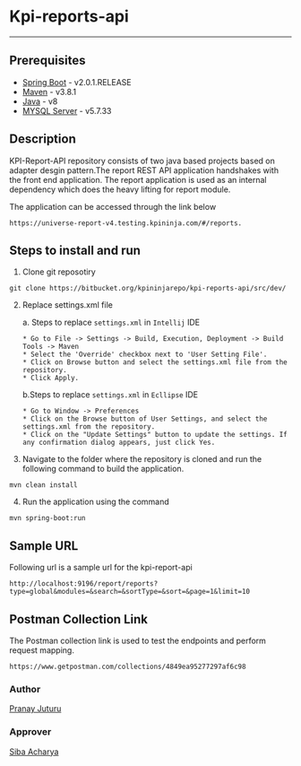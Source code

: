 # Kpi-reports-api
***
## Prerequisites
* [Spring Boot](https://spring.io/) - v2.0.1.RELEASE
* [Maven](https://maven.apache.org/download.cgi) - v3.8.1
* [Java](https://www.oracle.com/java/technologies/downloads/) - v8
* [MYSQL Server](https://www.mysql.com/downloads/) - v5.7.33

## Description

KPI-Report-API repository consists of two java based projects based on adapter desgin pattern.The report REST API application handshakes with the front end application. 
The report application is used as an internal dependency which does the heavy lifting for report module.

The application can be accessed through the link below
````
https://universe-report-v4.testing.kpininja.com/#/reports.
````

## Steps to install and run
1. Clone git reposotiry
````
git clone https://bitbucket.org/kpininjarepo/kpi-reports-api/src/dev/
````
2. Replace settings.xml file

   a. Steps to replace `settings.xml` in `Intellij` IDE
   ````
   * Go to File -> Settings -> Build, Execution, Deployment -> Build Tools -> Maven
   * Select the 'Override' checkbox next to 'User Setting File'.
   * Click on Browse button and select the settings.xml file from the repository.
   * Click Apply.

   ````
   b.Steps to replace `settings.xml` in `Ecllipse` IDE
   ````
   * Go to Window -> Preferences
   * Click on the Browse button of User Settings, and select the settings.xml from the repository.
   * Click on the "Update Settings" button to update the settings. If any confirmation dialog appears, just click Yes.
   
   ````
3. Navigate to the folder where the repository is cloned and run the following command to build the application.
````
mvn clean install
````
4. Run the application using the command
````
mvn spring-boot:run
````
## Sample URL
Following url is a sample url for the kpi-report-api
````
http://localhost:9196/report/reports?type=global&modules=&search=&sortType=&sort=&page=1&limit=10
````
## Postman Collection Link
The Postman collection link is used to test the endpoints and perform request mapping.
````
https://www.getpostman.com/collections/4849ea95277297af6c98
````

### Author
[Pranay Juturu](https://teams.microsoft.com/l/team/19%3aWB7L5KVaUkHBv8UiBt5xM0FMDdQNflVtrAPeXdH0XjI1%40thread.tacv2/conversations?groupId=444694ad-ecca-4857-a955-e3cf09528bd5&tenantId=d07ee4ce-db25-419d-a7d2-b04977af8f2a)
### Approver
[Siba Acharya](https://teams.microsoft.com/l/team/19%3aWB7L5KVaUkHBv8UiBt5xM0FMDdQNflVtrAPeXdH0XjI1%40thread.tacv2/conversations?groupId=444694ad-ecca-4857-a955-e3cf09528bd5&tenantId=d07ee4ce-db25-419d-a7d2-b04977af8f2a)
